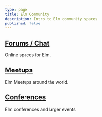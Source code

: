 ```yaml
---
type: page
title: Elm Community
description: Intro to Elm community spaces
published: false
---
```



## [Forums / Chat](/community/forums-chat)

Online spaces for Elm.

## [Meetups](/community/meetups)

Elm Meetups around the world.

## [Conferences](/community/conferences)

Elm conferences and larger events.
